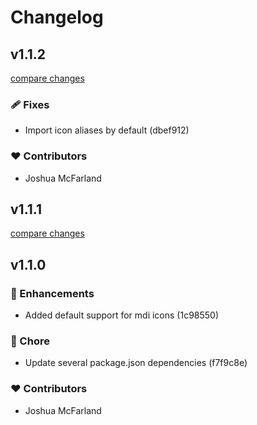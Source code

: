 # Changelog


## v1.1.2

[compare changes](https://undefined/undefined/compare/v1.1.1...v1.1.2)


### 🩹 Fixes

  - Import icon aliases by default (dbef912)

### ❤️  Contributors

- Joshua McFarland

## v1.1.1

[compare changes](https://undefined/undefined/compare/v1.1.0...v1.1.1)

## v1.1.0


### 🚀 Enhancements

  - Added default support for mdi icons (1c98550)

### 🏡 Chore

  - Update several package.json dependencies (f7f9c8e)

### ❤️  Contributors

- Joshua McFarland

